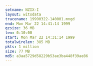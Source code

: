 ```yaml
---
setname: NZIX-I
layout: witsdata
tracename: 19990322-140001.mngd
end: Mon Mar 22 14:41:14 1999
gzsize: 36 MB
len: 0:10:00
start: Mon Mar 22 14:31:14 1999
totalwirelen: 385 MB
pkts: 1 million
size: 77 MB
md5: a3aa5729d58229b53ae3ba448f39ae86
---
```

